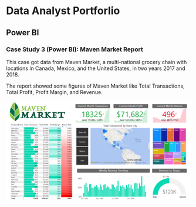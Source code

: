# Data Analyst Portforlio

## Power BI

### Case Study 3 (Power BI): Maven Market Report

This case got data from Maven Market, a multi-national grocery chain with locations in Canada, Mexico, and the United States, in two years 2017 and 2018.

The report showed some figures of Maven Market like Total Transactions, Total Profit, Profit Margin, and Revenue.

![result](./powerbi/maven-market.PNG)